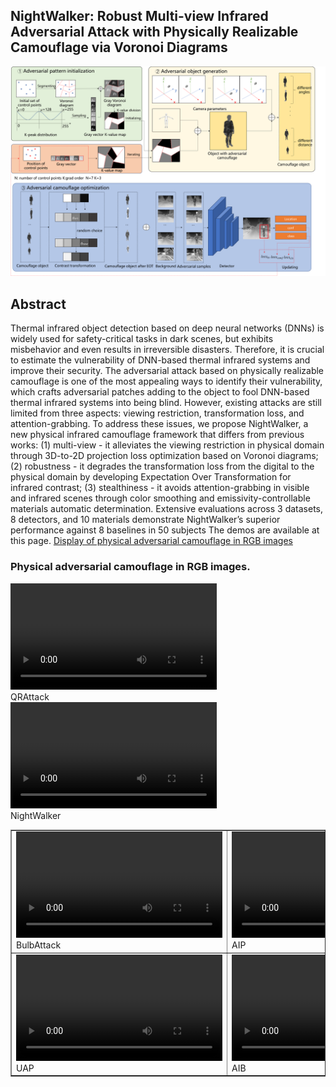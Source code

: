 ## NightWalker: Robust Multi-view Infrared Adversarial Attack with Physically Realizable Camouflage via Voronoi Diagrams

![alt text](pipline.png)



## Abstract
Thermal infrared object detection based on deep neural networks (DNNs) is widely used for safety-critical tasks in dark scenes, but exhibits misbehavior and even results in irreversible disasters. Therefore, it is crucial to estimate the vulnerability of DNN-based thermal infrared systems and improve their security. The adversarial attack based on physically realizable camouflage is one of the most appealing ways to identify their vulnerability, which crafts adversarial patches adding to the object to fool DNN-based thermal infrared systems into being blind. However, existing attacks are still limited from three aspects: viewing restriction, transformation loss, and attention-grabbing. To address these issues, we propose NightWalker, a new physical infrared camouflage framework that differs from previous works: (1) multi-view - it alleviates the viewing restriction in physical domain through 3D-to-2D projection loss optimization based on Voronoi diagrams; (2) robustness - it degrades the transformation loss from the digital to the physical domain by developing Expectation Over Transformation for infrared contrast; (3) stealthiness - it avoids attention-grabbing in visible and infrared scenes through color smoothing and emissivity-controllable materials automatic determination. Extensive evaluations across 3 datasets, 8 detectors, and 10 materials demonstrate NightWalker’s superior performance against 8 baselines in 50 subjects The demos are available at this page.
[Display of physical adversarial camouflage in RGB images](#visible) 
<a id="visible"></a>
### Physical adversarial camouflage in RGB images.
<table border="1">
    <tr>
        <td>
<video width="330" height="170" controls>
  <source src="VIS\smallbulb.mp4" type="video/mp4">
  Your browser does not support the video tag.
</video>
<figcaption>BulbAttack</figcaption>
        </td>
        <td>
<video  width="330" height="170" controls>
  <source src="VIS\AIP.mp4" type="video/mp4">
  Your browser does not support the video tag.
</video>
<figcaption>AIP</figcaption>
        </td>
        <td>
<video  width="330" height="170" controls>
  <source src="VIS\Hotcold.mp4" type="video/mp4">
  Your browser does not support the video tag.
</video>
<figcaption>HotColdBlock</figcaption>
        </td>
    </tr>
    <tr>
        <td>
<video  width="330" height="170" controls>
  <source src="VIS\UAP.mp4" type="video/mp4">
  Your browser does not support the video tag.
</video>
<figcaption>UAP</figcaption>
        </td>
        <td>
<video  width="330" height="170" controls>
  <source src="VIS\AIB.mp4" type="video/mp4">
  Your browser does not support the video tag.
</video>
<figcaption>AIB</figcaption>
        </td>
        <td>
<video  width="330" height="170" controls>
  <source src="VIS\ADVSticker.mp4" type="video/mp4">
  Your browser does not support the video tag.
</video>
<figcaption>ADVSticker</figcaption>
        </td>
    </tr>
<video  width="330" height="170" controls>
  <source src="VIS\QRCode.mp4" type="video/mp4">
  Your browser does not support the video tag.
</video>
<figcaption>QRAttack</figcaption>
        </td>
    </tr>
<video  width="330" height="170" controls>
  <source src="VIS\NightWalker.mp4" type="video/mp4">
  Your browser does not support the video tag.
</video>
<figcaption>NightWalker</figcaption>
        </td>
    </tr>
</table>


